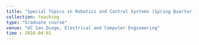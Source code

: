 ```yaml
---
title: "Special Topics in Robotics and Control Systems (Spring Quarter)"
collection: teaching
type: "Graduate course"
venue: "UC San Diego, Electrical and Computer Engineering"
time : 2016-04-01
---
```

